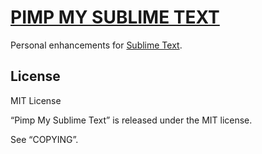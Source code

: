 [PIMP MY SUBLIME TEXT](https://github.com/mkempe/Pimp-My-Sublime-Text "Pimp My Sublime Text")
=============================================================================================

Personal enhancements for [Sublime Text](http://www.sublimetext.com "Sublime Text").

License
-------

MIT License

“Pimp My Sublime Text” is released under the MIT license.

See “COPYING”.